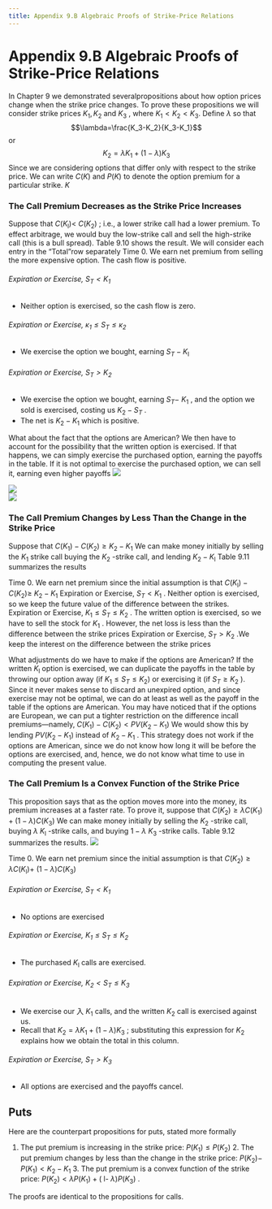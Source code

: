 ```yaml
---
title: Appendix 9.B Algebraic Proofs of Strike-Price Relations
---
```


# Appendix 9.B Algebraic Proofs of Strike-Price Relations

In Chapter 9 we demonstrated severalpropositions about how option prices change when the strike price changes. To prove these propositions we will consider strike prices $K_{1},    K_{2}$ and $K_{3}$ ,  where $K_{1}<K_{2}<K_{3}$. Define $\lambda$ so that
$$\lambda=\frac{K_3-K_2}{K_3-K_1}$$ or
$$K_2=\lambda K_1+(1-\lambda)K_3$$
Since we are considering options that differ only with respect to the strike price. We can write $C(K)$ and $P(K)$ to denote the option premium for a particular strike. $K$

### The Call Premium Decreases as the Strike Price Increases
Suppose that $C(K_{\mathrm{l}})<$ $C(K_{2})$ ; i.e.,  a lower strike call had a lower premium. To effect arbitrage,  we would buy the low-strike call and sell the high-strike call (this is a bull spread). Table 9.10 shows the result. We will consider each entry in the “Total”row separately Time 0. We earn net premium from selling the more expensive option. The cash flow is positive.

###### Expiration or Exercise,  $S_{T}<K_{1}$
- Neither option is exercised,  so the cash flow is zero.

###### Expiration or Exercise,  $\kappa_{1}\leq S_{T}\leq\kappa_{2}$
- We exercise the option we bought,  earning $S_{T}-K_{\mathrm{l}}$

###### Expiration or Exercise,  $S_{T}>K_{2}$
- We exercise the option we bought,  earning $S_{T}-$ $K_{1}$ ,  and the option we sold is exercised,  costing us $K_{2}-S_{T}$ .
- The net is $K_{2}-K_{1}$ which is positive.

What about the fact that the options are American? We then have to account for the possibility that the written option is exercised. If that happens,  we can simply exercise the purchased option,  earning the payoffs in the table. If it is not optimal to exercise the purchased option,  we can sell it,  earning even higher payoffs
![](https://cdn-mineru.openxlab.org.cn/model-mineru/prod/7a96b479c2f6de1079d1d70cd6f8a0aaa9d7a9b0db607c1c14d88f830bc5cb65.jpg)  

![](https://cdn-mineru.openxlab.org.cn/model-mineru/prod/202ea5951cb83c37b2de415d7648bafc6e939d387f178390c41948d9fd13d7b3.jpg)  
![](https://cdn-mineru.openxlab.org.cn/model-mineru/prod/fb93f0b06dc9f440b4b3b17e36780ba9191ca7b300d3c6e06ec24673acedfce0.jpg)  

### The Call Premium Changes by Less Than the Change in the Strike Price
Suppose that $C(K_{1})-C(K_{2})\geq K_{2}-K_{1}$ We can make money initially by selling the $K_{1}$ strike call buying the $K_{2}$ -strike call,  and lending $K_{2}-K_{\mathrm{l}}$ Table 9.11 summarizes the results

Time 0. We earn net premium since the initial assumption is that $C(K_{\mathrm{l}})-C(K_{2})\geq$ $K_{2}-K_{1}$ Expiration or Exercise,  $S_{T}<K_{1}$ . Neither option is exercised,  so we keep the future value of the difference between the strikes. Expiration or Exercise,  $K_{1}\leq S_{T}\leq K_{2}$ . The written option is exercised,  so we have to sell the stock for $K_{1}$ . However,  the net loss is less than the difference between the strike prices Expiration or Exercise,  $S_{T}>K_{2}$ .We keep the interest on the difference between the strike prices

What adjustments do we have to make if the options are American? If the written $K_{\mathrm{l}}$ option is exercised,  we can duplicate the payoffs in the table by throwing our option away (if $K_{1}\leq S_{T}\leq K_{2})$ or exercising it (if $S_{T}\geq K_{2}$ ). Since it never makes sense to discard an unexpired option,  and since exercise may not be optimal,  we can do at least as well as the payoff in the table if the options are American. You may have noticed that if the options are European,  we can put a tighter restriction on the difference incall premiums—namely,  $C(K_{1})-C(K_{2})<PV(K_{2}-K_{1})$ We would show this by lending $PV(K_{2}-K_{1})$ instead of $K_{2}-K_{1}$ . This strategy does not work if the options are American,  since we do not know how long it will be before the options are exercised,  and,  hence,  we do not know what time to use in computing the present value.

### The Call Premium Is a Convex Function of the Strike Price
This proposition says that as the option moves more into the money,  its premium increases at a faster rate. To prove it,  suppose that $C(K_{2})\geq\lambda C(K_{1})+(1-\lambda)C(K_{3})$ We can make money initially by selling the $K_{2}$ -strike call,  buying $\lambda$ $K_{\mathrm{l}}$ -strike calls,  and buying $1-\lambda$ $K_{3}$ -strike calls. Table 9.12 summarizes the results.
![](https://cdn-mineru.openxlab.org.cn/model-mineru/prod/4b9adc1d3c6248206b89e138c6f8d41bef152476f599d9ac042233fc4b068967.jpg)  

Time 0. We earn net premium since the initial assumption is that $C(K_{2})\geq\lambda C(K_{\mathrm{l}})+$ $(1-\lambda)C(K_{3})$

###### Expiration or Exercise,  $S_T<K_1$
- No options are exercised

###### Expiration or Exercise,  $K_{1}\leq S_{T}\leq K_{2}$
- The purchased $K_{\mathrm{l}}$ calls are exercised.
###### Expiration or Exercise,  $K_{2}<S_{T}\leq K_{3}$
- We exercise our 入 $K_{1}$ calls,  and the written $K_{2}$ call is exercised against us.
- Recall that $K_{2}=\lambda K_{1}+(1-\lambda)K_{3}$ ; substituting this expression for $K_{2}$ explains how we obtain the total in this column.
###### Expiration or Exercise,  $S_{T}>K_{3}$
- All options are exercised and the payoffs cancel.

## Puts
Here are the counterpart propositions for puts,  stated more formally

1. The put premium is increasing in the strike price: $P(K_{1})\leq P(K_{2})$ 2. The put premium changes by less than the change in the strike price: $P(K_{2})-$ $P(K_{1})<K_{2}-K_{1}$ 3. The put premium is a convex function of the strike price: $P(K_{2})<\lambda P(K_{1})+($ l- $\lambda)P(K_{3})$ .

The proofs are identical to the propositions for calls.